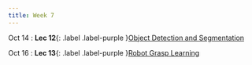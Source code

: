 ```yaml
---
title: Week 7
---
```


Oct 14
: **Lec 12**{: .label .label-purple }[Object Detection and Segmentation](/CSCI5980-F24-DeepRob/slides/minn_deeprob_f24_12_object_detection_2.pdf)

Oct 16
: **Lec 13**{: .label .label-purple }[Robot Grasp Learning]()
